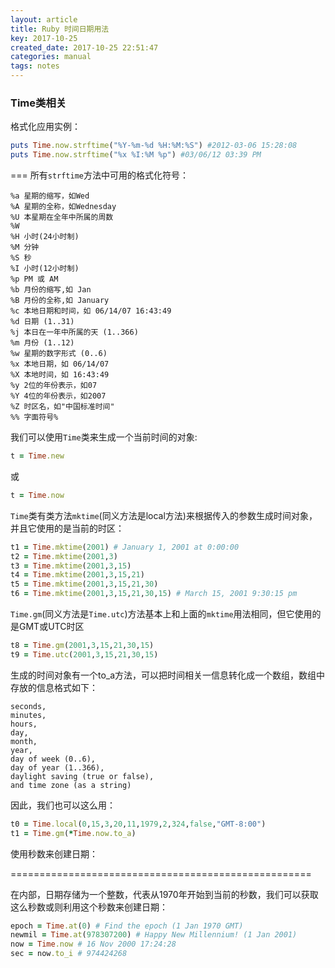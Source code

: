 ```yaml
---
layout: article
title: Ruby 时间日期用法
key: 2017-10-25
created_date: 2017-10-25 22:51:47
categories: manual
tags: notes
---
```


### Time类相关
格式化应用实例：

```ruby
puts Time.now.strftime("%Y-%m-%d %H:%M:%S") #2012-03-06 15:28:08
puts Time.now.strftime("%x %I:%M %p") #03/06/12 03:39 PM
```

<!--more-->

===
所有`strftime`方法中可用的格式化符号：


```
%a 星期的缩写，如Wed
%A 星期的全称，如Wednesday
%U 本星期在全年中所属的周数
%W
%H 小时(24小时制)
%M 分钟
%S 秒
%I 小时(12小时制)
%p PM 或 AM
%b 月份的缩写,如 Jan
%B 月份的全称,如 January
%c 本地日期和时间，如 06/14/07 16:43:49
%d 日期 (1..31)
%j 本日在一年中所属的天 (1..366)
%m 月份 (1..12)
%w 星期的数字形式 (0..6)
%x 本地日期，如 06/14/07
%X 本地时间，如 16:43:49
%y 2位的年份表示，如07
%Y 4位的年份表示，如2007
%Z 时区名，如"中国标准时间"
%% 字面符号%
```

我们可以使用`Time`类来生成一个当前时间的对象:
```ruby
t = Time.new
```

或

```ruby
t = Time.now
```
`Time`类有类方法`mktime`(同义方法是local方法)来根据传入的参数生成时间对象，并且它使用的是当前的时区：

```ruby
t1 = Time.mktime(2001) # January 1, 2001 at 0:00:00
t2 = Time.mktime(2001,3)
t3 = Time.mktime(2001,3,15)
t4 = Time.mktime(2001,3,15,21)
t5 = Time.mktime(2001,3,15,21,30)
t6 = Time.mktime(2001,3,15,21,30,15) # March 15, 2001 9:30:15 pm
```

`Time.gm`(同义方法是`Time.utc`)方法基本上和上面的`mktime`用法相同，但它使用的是GMT或UTC时区
```ruby
t8 = Time.gm(2001,3,15,21,30,15)
t9 = Time.utc(2001,3,15,21,30,15)
```

生成的时间对象有一个to_a方法，可以把时间相关一信息转化成一个数组，数组中存放的信息格式如下：

```
seconds,
minutes,
hours,
day,
month,
year,
day of week (0..6),
day of year (1..366),
daylight saving (true or false),
and time zone (as a string)
```

因此，我们也可以这么用：

```ruby
t0 = Time.local(0,15,3,20,11,1979,2,324,false,"GMT-8:00")
t1 = Time.gm(*Time.now.to_a)
```

使用秒数来创建日期：

====================================================

在内部，日期存储为一个整数，代表从1970年开始到当前的秒数，我们可以获取这么秒数或则利用这个秒数来创建日期：

```ruby
epoch = Time.at(0) # Find the epoch (1 Jan 1970 GMT)
newmil = Time.at(978307200) # Happy New Millennium! (1 Jan 2001)
now = Time.now # 16 Nov 2000 17:24:28
sec = now.to_i # 974424268
```